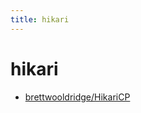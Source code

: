 ```yaml
---
title: hikari
---
```


# hikari

- [brettwooldridge/HikariCP](https://github.com/brettwooldridge/HikariCP)
